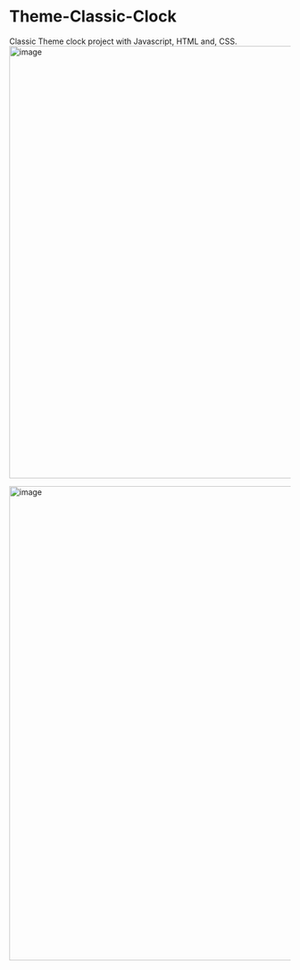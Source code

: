 # Theme-Classic-Clock
Classic Theme clock project with Javascript, HTML and, CSS. 
<img width="773" alt="image" src="https://github.com/turgutguvenc/Theme-Classic-Clock/assets/63226091/6ede987d-efff-4556-ba8c-e89fc7b19a0e">

<img width="848" alt="image" src="https://github.com/turgutguvenc/Theme-Classic-Clock/assets/63226091/f52099b0-869e-4483-9964-dc228e5892b4">
